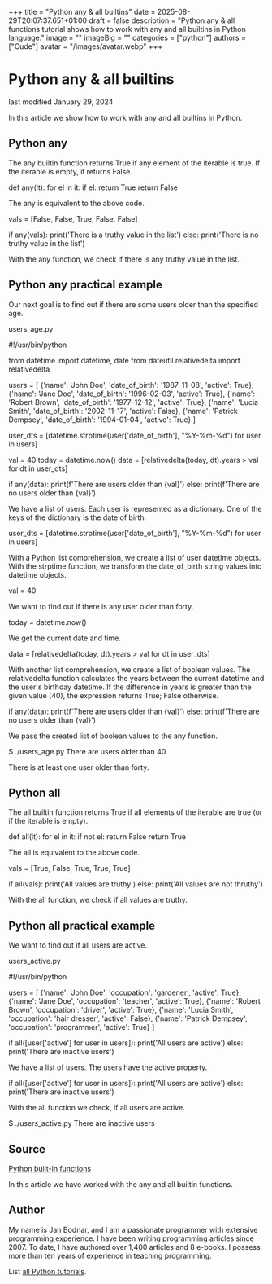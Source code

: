 +++
title = "Python any & all builtins"
date = 2025-08-29T20:07:37.651+01:00
draft = false
description = "Python any & all functions tutorial shows how to work with any and all builtins in Python language."
image = ""
imageBig = ""
categories = ["python"]
authors = ["Cude"]
avatar = "/images/avatar.webp"
+++

# Python any &amp; all builtins

last modified January 29, 2024

In this article we show how to work with any and all
builtins in Python.

## Python any

The any builtin function returns True if any element
of the iterable is true. If the iterable is empty, it returns
False.

def any(it):
  for el in it:
      if el:
          return True
  return False

The any is equivalent to the above code.

vals = [False, False, True, False, False]

if any(vals):
    print('There is a truthy value in the list')
else:
    print('There is no truthy value in the list')

With the any function, we check if there is any truthy
value in the list.

## Python any practical example

Our next goal is to find out if there are some users older than the
specified age.

users_age.py
  

#!/usr/bin/python

from datetime import datetime, date
from dateutil.relativedelta import relativedelta

users = [
  {'name': 'John Doe', 'date_of_birth': '1987-11-08', 'active': True},
  {'name': 'Jane Doe', 'date_of_birth': '1996-02-03', 'active': True},
  {'name': 'Robert Brown', 'date_of_birth': '1977-12-12', 'active': True},
  {'name': 'Lucia Smith', 'date_of_birth': '2002-11-17', 'active': False},
  {'name': 'Patrick Dempsey', 'date_of_birth': '1994-01-04', 'active': True}
]

user_dts = [datetime.strptime(user['date_of_birth'], "%Y-%m-%d") for user in users]

val = 40
today = datetime.now()
data = [relativedelta(today, dt).years &gt; val for dt in user_dts]

if any(data):
    print(f'There are users older than {val}')
else:
    print(f'There are no users older than {val}')

We have a list of users. Each user is represented as a dictionary. One of the keys of
the dictionary is the date of birth.

user_dts = [datetime.strptime(user['date_of_birth'], "%Y-%m-%d") for user in users]

With a Python list comprehension, we create a list of user datetime objects.
With the strptime function, we transform the
date_of_birth string values into datetime objects.

val = 40

We want to find out if there is any user older than forty.

today = datetime.now()

We get the current date and time.

data = [relativedelta(today, dt).years &gt; val for dt in user_dts]

With another list comprehension, we create a list of boolean values. The
relativedelta function calculates the years between the current
datetime and the user's birthday datetime. If the difference in years is greater
than the given value (40), the expression returns True; False otherwise.

if any(data):
    print(f'There are users older than {val}')
else:
    print(f'There are no users older than {val}')

We pass the created list of boolean values to the any function.

$ ./users_age.py
There are users older than 40

There is at least one user older than forty.

## Python all

The all builtin function returns True
if all elements of the iterable are true (or if the iterable is empty).

def all(it):
    for el in it:
        if not el:
            return False
    return True

The all is equivalent to the above code.

vals = [True, False, True, True, True]

if all(vals):
    print('All values are truthy')
else:
    print('All values are not thruthy')

With the all function, we check if all values are truthy.

## Python all practical example

We want to find out if all users are active.

users_active.py
  

#!/usr/bin/python

users = [
  {'name': 'John Doe', 'occupation': 'gardener', 'active': True},
  {'name': 'Jane Doe', 'occupation': 'teacher', 'active': True},
  {'name': 'Robert Brown', 'occupation': 'driver', 'active': True},
  {'name': 'Lucia Smith', 'occupation': 'hair dresser', 'active': False},
  {'name': 'Patrick Dempsey', 'occupation': 'programmer', 'active': True}
]

if all([user['active'] for user in users]):
    print('All users are active')
else:
    print('There are inactive users')

We have a list of users. The users have the active property.

if all([user['active'] for user in users]):
    print('All users are active')
else:
    print('There are inactive users')

With the all function we check, if all users are active.

$ ./users_active.py
There are inactive users

## Source

[Python built-in functions](https://docs.python.org/3/library/functions.html)

In this article we have worked with the any and all
builtin functions.

## Author

My name is Jan Bodnar, and I am a passionate programmer with extensive
programming experience. I have been writing programming articles since 2007.
To date, I have authored over 1,400 articles and 8 e-books. I possess more
than ten years of experience in teaching programming.

List [all Python tutorials](/python/).